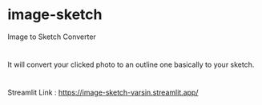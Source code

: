 # image-sketch
Image to Sketch Converter
#
It will convert your clicked photo to an outline one basically to your sketch.
#
Streamlit Link : https://image-sketch-varsin.streamlit.app/

